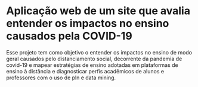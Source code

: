 # Aplicação web de um site que avalia entender os impactos no ensino causados pela COVID-19
 
Esse projeto tem como objetivo o entender os impactos no ensino de modo geral causados pelo distanciamento social, decorrente da pandemia de covid-19 e mapear estratégias de ensino adotadas em plataformas de ensino à distância e diagnosticar perfis acadêmicos de alunos e professores com o uso de pln e data mining.